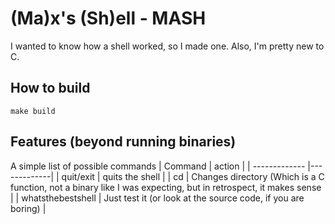 # (Ma)x's (Sh)ell - MASH
I wanted to know how a shell worked, so I made one. Also, I'm pretty new to C.

## How to build
```make build```

## Features (beyond running binaries)
A simple list of possible commands
| Command        | action           |
| -------------  |-------------|
| quit/exit      | quits the shell |
| cd             | Changes directory (Which is a C function, not a binary like I was expecting, but in retrospect, it makes sense      |
| whatsthebestshell | Just test it (or look at the source code, if you are boring)      |
